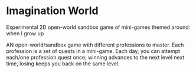 # Imagination World

Experimental 2D open-world sandbox game of mini-games themed around: when I grow up

AN open-world/sandbox game with different professions to master. Each profession is a set of quests in a mini-game. Each day, you can attempt each/one profession quest once; winning advances to the next level next time, losing keeps you back on the same level.